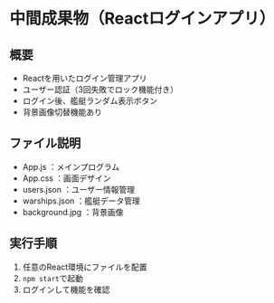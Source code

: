 # 中間成果物（Reactログインアプリ）

## 概要
- Reactを用いたログイン管理アプリ
- ユーザー認証（3回失敗でロック機能付き）
- ログイン後、艦艇ランダム表示ボタン
- 背景画像切替機能あり

## ファイル説明
- App.js ：メインプログラム
- App.css ：画面デザイン
- users.json ：ユーザー情報管理
- warships.json ：艦艇データ管理
- background.jpg ：背景画像

## 実行手順
1. 任意のReact環境にファイルを配置
2. `npm start`で起動
3. ログインして機能を確認
